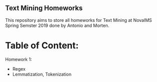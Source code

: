## Text Mining Homeworks
This repository aims to store all homeworks for Text Mining at NovaIMS Spring Semster 2019 done by Antonio and Morten.


# Table of Content:
Homework 1:
 - Regex
 - Lemmatization, Tokenization
